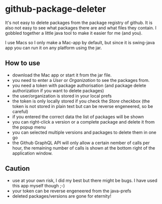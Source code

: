 # github-package-deleter

It's not easy to delete packages from the package registry of github.
It is also not easy to see what packages there are and what files they contain.
I gobbled together a little java tool to make it easier for me (and you).

I use Macs so I only make a Mac-app by default, but since it is swing-java app you can run it on any platform using the jar.

## How to use
- download the Mac app or start it from the jar file.
- you need to enter a _User_ or _Organization_ to see the packages from.
- you need a token with package authorisation (and package delete authorization if you want to delete packages)
- the user/organization is stored in your local prefs
- the token is only locally stored if you check the _Store_ checkbox (the token is not stored in plain text but can be reverse engeneered, so be careful)
- if you entered the correct data the list of packages will be shown
- you can right-click a version or a complete package and delete it from the popup menu
- you can selected multiple versions and packages to delete them in one go
- the Github GraphQL API will only allow a certain nember of calls per hour, the remaining number of calls is shown at the bottom right of the application window.

## Caution
- use at your own risk, I did my best but there might be bugs. I have used this app myself though ;-)
- your token can be reverse engeneered from the java-prefs
- deleted packages/versions are gone for eternity!

